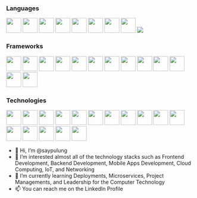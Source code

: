 
### Languages

<p float="left">
<img src="https://cdn.jsdelivr.net/gh/devicons/devicon@latest/icons/php/php-original.svg" height="40" />
<img src="https://cdn.jsdelivr.net/gh/devicons/devicon@latest/icons/c/c-original.svg" height="40" />
<img src="https://cdn.jsdelivr.net/gh/devicons/devicon@latest/icons/cplusplus/cplusplus-original.svg" height="40" />
<img src="https://cdn.jsdelivr.net/gh/devicons/devicon@latest/icons/go/go-original-wordmark.svg" height="40"/>          
<img src="https://cdn.jsdelivr.net/gh/devicons/devicon@latest/icons/java/java-original.svg" height="40" />          
<img src="https://cdn.jsdelivr.net/gh/devicons/devicon@latest/icons/javascript/javascript-original.svg" height="40"/>
<img src="https://cdn.jsdelivr.net/gh/devicons/devicon@latest/icons/python/python-original.svg" height="40" />
<img src="https://cdn.jsdelivr.net/gh/devicons/devicon@latest/icons/typescript/typescript-original.svg" height="40"/>
<img src="https://cdn.jsdelivr.net/gh/devicons/devicon@latest/icons/kotlin/kotlin-original.svg" />
</p>

### Frameworks
<p float="left">
<img src="https://cdn.jsdelivr.net/gh/devicons/devicon@latest/icons/angularjs/angularjs-original.svg"  height="40"/>
<img src="https://cdn.jsdelivr.net/gh/devicons/devicon@latest/icons/arduino/arduino-original.svg"  height="40"/>
<img src="https://cdn.jsdelivr.net/gh/devicons/devicon@latest/icons/codeigniter/codeigniter-plain.svg"  height="40"/>
<img src="https://cdn.jsdelivr.net/gh/devicons/devicon@latest/icons/flask/flask-original.svg"  height="40"/>
<img src="https://cdn.jsdelivr.net/gh/devicons/devicon@latest/icons/jquery/jquery-original.svg"  height="40"/>
<img src="https://cdn.jsdelivr.net/gh/devicons/devicon@latest/icons/laravel/laravel-original.svg"  height="40"/>
<img src="https://cdn.jsdelivr.net/gh/devicons/devicon@latest/icons/nuxtjs/nuxtjs-original.svg"  height="40"/>
<img src="https://cdn.jsdelivr.net/gh/devicons/devicon@latest/icons/spring/spring-original.svg"  height="40"/>
<img src="https://cdn.jsdelivr.net/gh/devicons/devicon@latest/icons/vuejs/vuejs-original.svg"  height="40"/>
<img src="https://cdn.jsdelivr.net/gh/devicons/devicon@latest/icons/react/react-original.svg" height="40"/>
  <img src="https://cdn.jsdelivr.net/gh/devicons/devicon@latest/icons/express/express-original-wordmark.svg" height="40"/>
  <img src="https://cdn.jsdelivr.net/gh/devicons/devicon@latest/icons/qt/qt-original.svg" height="40"/>
  <img src="https://cdn.jsdelivr.net/gh/devicons/devicon@latest/icons/bootstrap/bootstrap-original.svg" height="40" />
</p>

### Technologies
<p float="left">
  <img src="https://cdn.jsdelivr.net/gh/devicons/devicon@latest/icons/apache/apache-original-wordmark.svg" height="40"/>
  <img src="https://cdn.jsdelivr.net/gh/devicons/devicon@latest/icons/centos/centos-original.svg" height="40"/>
  <img src="https://cdn.jsdelivr.net/gh/devicons/devicon@latest/icons/cmake/cmake-original.svg" height="40"/>
  <img src="https://cdn.jsdelivr.net/gh/devicons/devicon@latest/icons/docker/docker-original.svg" height="40"/>
  <img src="https://cdn.jsdelivr.net/gh/devicons/devicon@latest/icons/jenkins/jenkins-original.svg" height="40"/>
  <img src="https://cdn.jsdelivr.net/gh/devicons/devicon@latest/icons/jira/jira-original.svg" height="40"/>
  <img src="https://cdn.jsdelivr.net/gh/devicons/devicon@latest/icons/linux/linux-original.svg" height="40"/>
  <img src="https://cdn.jsdelivr.net/gh/devicons/devicon@latest/icons/mariadb/mariadb-original-wordmark.svg" height="40"/>
  <img src="https://cdn.jsdelivr.net/gh/devicons/devicon@latest/icons/microsoftsqlserver/microsoftsqlserver-original-wordmark.svg" height="40"/>
  <img src="https://cdn.jsdelivr.net/gh/devicons/devicon@latest/icons/mongodb/mongodb-original-wordmark.svg" height="40"/>
  <img src="https://cdn.jsdelivr.net/gh/devicons/devicon@latest/icons/nginx/nginx-original.svg" height="40"/>
  <img src="https://cdn.jsdelivr.net/gh/devicons/devicon@latest/icons/postgresql/postgresql-original-wordmark.svg" height="40"/>
  <img src="https://cdn.jsdelivr.net/gh/devicons/devicon@latest/icons/mysql/mysql-original-wordmark.svg" height="40"/>
  <img src="https://cdn.jsdelivr.net/gh/devicons/devicon@latest/icons/postman/postman-original.svg" height="40"/>
  <img src="https://cdn.jsdelivr.net/gh/devicons/devicon@latest/icons/redis/redis-original.svg" height="40"/>
  <img src="https://cdn.jsdelivr.net/gh/devicons/devicon@latest/icons/raspberrypi/raspberrypi-original.svg" height="40"/>
</p>

- 👋 Hi, I’m @saypulung
- 👀 I’m interested almost all of the technology stacks such as Frontend Development, Backend Development, Mobile Apps Development, Cloud Computing, IoT, and Networking
- 🌱 I’m currently learning Deployments, Microservices, Project Managements, and Leadership for the Computer Technology
- 📫 You can reach me on the LinkedIn Profile
